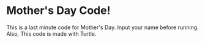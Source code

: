 # Mother's Day Code!
This is a last minute code for
Mother's Day. Input your name before running.
Also, This code is made with Turtle.
